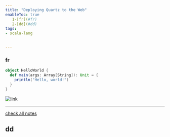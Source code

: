 ```yaml
---
title: "Deploying Quartz to the Web"
enableToc: true
   1-[fr](#fr)
   2-[dd](#dd)
tags:
- scala-lang

    
---
```

### fr

```scala
object HelloWorld {
  def main(args: Array[String]): Unit = {
    println("Hello, world!")
  }
}
```

![link](https://mermaid.ink/img/pako:eNo1zkELgkAQhuG_MsypQA919BBkCh2CwLy5HQZ3zCXdjXWXCvW_t0XehocXvhmxNpIxQaGbzjzrlqyDUyH0vjqSlVeI491U8stNkK4K47VcC51-FQ5jxrUalNGz0IdfeNY8QVYVPPjOwea6ePk0E-SLb4MDYIQ9256UDOvjVwS6lnsWmIRTkr2L8NUcOv-Q5DiXyhmLSUPdwBGSd-by1jUmznpeokzRzVL_r-YPVHFK7Q)

---

[check all notes](/notes)

## dd
